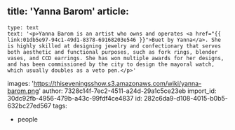 title: 'Yanna Barom'
article:
  -
    type: text
    text: '<p>Yanna Barom is an artist who owns and operates <a href="{{ link:01db5e97-94c1-49d1-8378-69168203e546 }}">Buet by Yanna</a>. She is highly skilled at designing jewelry and confectionary that serves both aesthetic and functional purposes, such as fork rings, blender vases, and CCD earrings. She has won multiple awards for her designs, and has been commissioned by the city to design the mayoral watch, which usually doubles as a veto pen.</p>'
images: 'https://thiseveningsshow.s3.amazonaws.com/wiki/yanna-barom.png'
author: 7328c14f-7ec2-4511-a24d-29a1c5ce23eb
import_id: 30dc92fb-4956-479b-a43c-99fdf4ce4837
id: 282c6da9-d108-4015-b0b5-632bc27ed567
tags:
  - people
